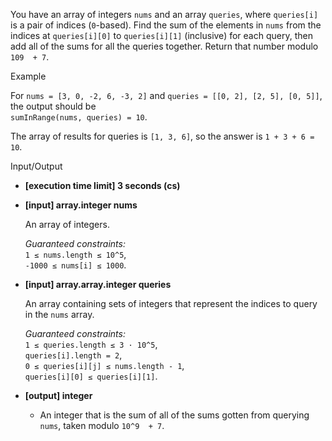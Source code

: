 
You have an array of integers  `nums`  and an array  `queries`, where  `queries[i]`  is a pair of indices (`0`-based). Find the sum of the elements in  `nums`  from the indices at  `queries[i][0]`  to  `queries[i][1]`  (inclusive) for each query, then add all of the sums for all the queries together. Return that number modulo  `109  + 7`.

Example

For  `nums = [3, 0, -2, 6, -3, 2]`  and  `queries = [[0, 2], [2, 5], [0, 5]]`, the output should be  
`sumInRange(nums, queries) = 10`.

The array of results for queries is  `[1, 3, 6]`, so the answer is  `1 + 3 + 6 = 10`.

Input/Output

-   **[execution time limit] 3 seconds (cs)**
    
-   **[input] array.integer nums**
    
    An array of integers.
    
    _Guaranteed constraints:_  
    `1 ≤ nums.length ≤ 10^5`,  
    `-1000 ≤ nums[i] ≤ 1000`.
    
-   **[input] array.array.integer queries**
    
    An array containing sets of integers that represent the indices to query in the  `nums`  array.
    
    _Guaranteed constraints:_  
    `1 ≤ queries.length ≤ 3 · 10^5`,  
    `queries[i].length = 2`,  
    `0 ≤ queries[i][j] ≤ nums.length - 1`,  
    `queries[i][0] ≤ queries[i][1]`.
    
-   **[output] integer**
    
    -   An integer that is the sum of all of the sums gotten from querying  `nums`, taken modulo  `10^9  + 7`.
